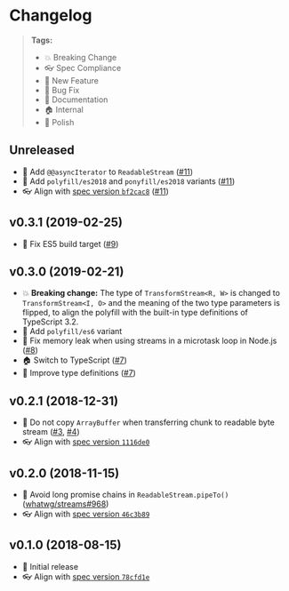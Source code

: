 # Changelog

> **Tags:**
> - 💥 Breaking Change
> - 👓 Spec Compliance
> - 🚀 New Feature
> - 🐛 Bug Fix
> - 📝 Documentation
> - 🏠 Internal
> - 💅 Polish

## Unreleased

* 🚀 Add `@@asyncIterator` to `ReadableStream` ([#11](https://github.com/MattiasBuelens/web-streams-polyfill/pull/11))
* 🚀 Add `polyfill/es2018` and `ponyfill/es2018` variants ([#11](https://github.com/MattiasBuelens/web-streams-polyfill/pull/11))
* 👓 Align with [spec version `bf2cac8`](https://github.com/whatwg/streams/tree/bf2cac8a52664df3e6da7a48755890e87b00953a/) ([#11](https://github.com/MattiasBuelens/web-streams-polyfill/pull/11))

## v0.3.1 (2019-02-25)

* 🐛 Fix ES5 build target ([#9](https://github.com/MattiasBuelens/web-streams-polyfill/pull/9))

## v0.3.0 (2019-02-21)

* 💥 **Breaking change:** The type of `TransformStream<R, W>` is changed to `TransformStream<I, O>` and the meaning of the two type parameters is flipped, to align the polyfill with the built-in type definitions of TypeScript 3.2.
* 🚀 Add `polyfill/es6` variant
* 🐛 Fix memory leak when using streams in a microtask loop in Node.js ([#8](https://github.com/MattiasBuelens/web-streams-polyfill/pull/8))
* 🏠 Switch to TypeScript ([#7](https://github.com/MattiasBuelens/web-streams-polyfill/pull/7))
* 💅 Improve type definitions ([#7](https://github.com/MattiasBuelens/web-streams-polyfill/pull/7))

## v0.2.1 (2018-12-31)

* 🐛 Do not copy `ArrayBuffer` when transferring chunk to readable byte stream ([#3](https://github.com/MattiasBuelens/web-streams-polyfill/issues/3), [#4](https://github.com/MattiasBuelens/web-streams-polyfill/pull/4))
* 👓 Align with [spec version `1116de0`](https://github.com/whatwg/streams/tree/1116de06e94bf4406c60b1e766111dfd8bc7bfcd/)

## v0.2.0 (2018-11-15)

* 🐛 Avoid long promise chains in `ReadableStream.pipeTo()` ([whatwg/streams#968](https://github.com/whatwg/streams/pull/968))
* 👓 Align with [spec version `46c3b89`](https://github.com/whatwg/streams/tree/46c3b89dd3aff28b2fc381dd1d397c12b4fb8a16/)

## v0.1.0 (2018-08-15)

* 🚀 Initial release
* 👓 Align with [spec version `78cfd1e`](https://github.com/whatwg/streams/tree/78cfd1e22b717ce7e6d3aae4e36de0ef9101356e/)

